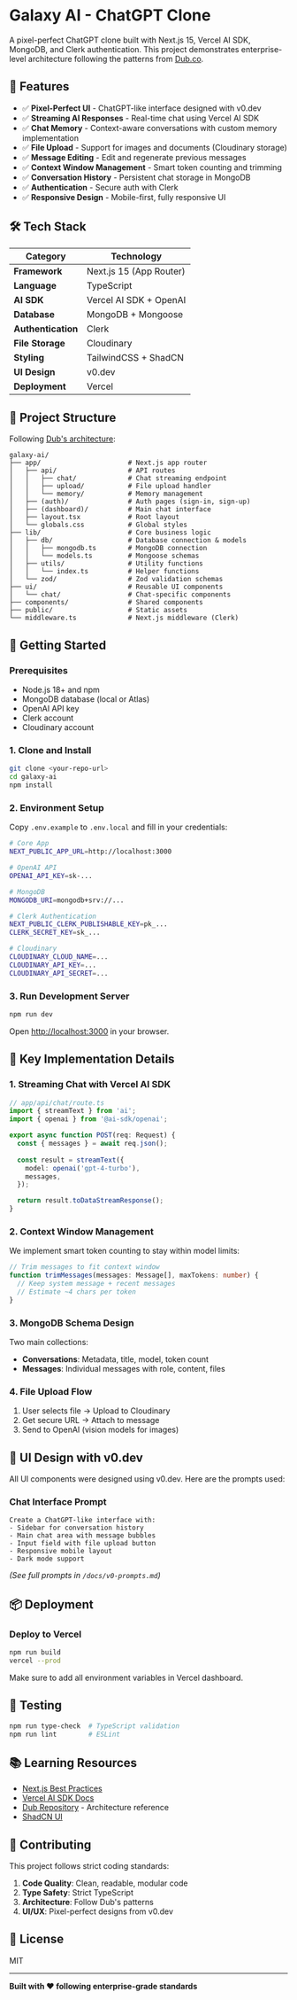 # Galaxy AI - ChatGPT Clone

A pixel-perfect ChatGPT clone built with Next.js 15, Vercel AI SDK, MongoDB, and Clerk authentication. This project demonstrates enterprise-level architecture following the patterns from [Dub.co](https://github.com/dubinc/dub).

## 🎯 Features

- ✅ **Pixel-Perfect UI** - ChatGPT-like interface designed with v0.dev
- ✅ **Streaming AI Responses** - Real-time chat using Vercel AI SDK
- ✅ **Chat Memory** - Context-aware conversations with custom memory implementation
- ✅ **File Upload** - Support for images and documents (Cloudinary storage)
- ✅ **Message Editing** - Edit and regenerate previous messages
- ✅ **Context Window Management** - Smart token counting and trimming
- ✅ **Conversation History** - Persistent chat storage in MongoDB
- ✅ **Authentication** - Secure auth with Clerk
- ✅ **Responsive Design** - Mobile-first, fully responsive UI

## 🛠️ Tech Stack

| Category | Technology |
|----------|------------|
| **Framework** | Next.js 15 (App Router) |
| **Language** | TypeScript |
| **AI SDK** | Vercel AI SDK + OpenAI |
| **Database** | MongoDB + Mongoose |
| **Authentication** | Clerk |
| **File Storage** | Cloudinary |
| **Styling** | TailwindCSS + ShadCN |
| **UI Design** | v0.dev |
| **Deployment** | Vercel |

## 📁 Project Structure

Following [Dub's architecture](https://github.com/dubinc/dub):

```
galaxy-ai/
├── app/                      # Next.js app router
│   ├── api/                  # API routes
│   │   ├── chat/             # Chat streaming endpoint
│   │   ├── upload/           # File upload handler
│   │   └── memory/           # Memory management
│   ├── (auth)/               # Auth pages (sign-in, sign-up)
│   ├── (dashboard)/          # Main chat interface
│   ├── layout.tsx            # Root layout
│   └── globals.css           # Global styles
├── lib/                      # Core business logic
│   ├── db/                   # Database connection & models
│   │   ├── mongodb.ts        # MongoDB connection
│   │   └── models.ts         # Mongoose schemas
│   ├── utils/                # Utility functions
│   │   └── index.ts          # Helper functions
│   └── zod/                  # Zod validation schemas
├── ui/                       # Reusable UI components
│   └── chat/                 # Chat-specific components
├── components/               # Shared components
├── public/                   # Static assets
└── middleware.ts             # Next.js middleware (Clerk)
```

## 🚀 Getting Started

### Prerequisites

- Node.js 18+ and npm
- MongoDB database (local or Atlas)
- OpenAI API key
- Clerk account
- Cloudinary account

### 1. Clone and Install

```bash
git clone <your-repo-url>
cd galaxy-ai
npm install
```

### 2. Environment Setup

Copy `.env.example` to `.env.local` and fill in your credentials:

```bash
# Core App
NEXT_PUBLIC_APP_URL=http://localhost:3000

# OpenAI API
OPENAI_API_KEY=sk-...

# MongoDB
MONGODB_URI=mongodb+srv://...

# Clerk Authentication
NEXT_PUBLIC_CLERK_PUBLISHABLE_KEY=pk_...
CLERK_SECRET_KEY=sk_...

# Cloudinary
CLOUDINARY_CLOUD_NAME=...
CLOUDINARY_API_KEY=...
CLOUDINARY_API_SECRET=...
```

### 3. Run Development Server

```bash
npm run dev
```

Open [http://localhost:3000](http://localhost:3000) in your browser.

## 📝 Key Implementation Details

### 1. **Streaming Chat with Vercel AI SDK**

```typescript
// app/api/chat/route.ts
import { streamText } from 'ai';
import { openai } from '@ai-sdk/openai';

export async function POST(req: Request) {
  const { messages } = await req.json();
  
  const result = streamText({
    model: openai('gpt-4-turbo'),
    messages,
  });

  return result.toDataStreamResponse();
}
```

### 2. **Context Window Management**

We implement smart token counting to stay within model limits:

```typescript
// Trim messages to fit context window
function trimMessages(messages: Message[], maxTokens: number) {
  // Keep system message + recent messages
  // Estimate ~4 chars per token
}
```

### 3. **MongoDB Schema Design**

Two main collections:
- **Conversations**: Metadata, title, model, token count
- **Messages**: Individual messages with role, content, files

### 4. **File Upload Flow**

1. User selects file → Upload to Cloudinary
2. Get secure URL → Attach to message
3. Send to OpenAI (vision models for images)

## 🎨 UI Design with v0.dev

All UI components were designed using v0.dev. Here are the prompts used:

### Chat Interface Prompt
```
Create a ChatGPT-like interface with:
- Sidebar for conversation history
- Main chat area with message bubbles
- Input field with file upload button
- Responsive mobile layout
- Dark mode support
```

*(See full prompts in `/docs/v0-prompts.md`)*

## 📦 Deployment

### Deploy to Vercel

```bash
npm run build
vercel --prod
```

Make sure to add all environment variables in Vercel dashboard.

## 🧪 Testing

```bash
npm run type-check  # TypeScript validation
npm run lint        # ESLint
```

## 📚 Learning Resources

- [Next.js Best Practices](https://nextjs.org/docs)
- [Vercel AI SDK Docs](https://sdk.vercel.ai/docs)
- [Dub Repository](https://github.com/dubinc/dub) - Architecture reference
- [ShadCN UI](https://ui.shadcn.com/)

## 🤝 Contributing

This project follows strict coding standards:

1. **Code Quality**: Clean, readable, modular code
2. **Type Safety**: Strict TypeScript
3. **Architecture**: Follow Dub's patterns
4. **UI/UX**: Pixel-perfect designs from v0.dev

## 📄 License

MIT

---

**Built with ❤️ following enterprise-grade standards**
